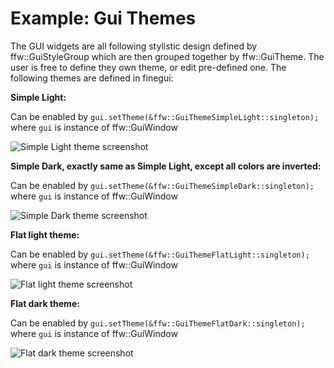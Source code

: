 # Example: Gui Themes

The GUI widgets are all following stylistic design defined by ffw::GuiStyleGroup which are then grouped together by ffw::GuiTheme. The user is free to define they own theme, or edit pre-defined one. The following themes are defined in finegui:

**Simple Light:**

Can be enabled by `gui.setTheme(&ffw::GuiThemeSimpleLight::singleton);` where `gui` is instance of ffw::GuiWindow

![Simple Light theme screenshot](guitheme-simplelight.png)

**Simple Dark, exactly same as Simple Light, except all colors are inverted:**

Can be enabled by `gui.setTheme(&ffw::GuiThemeSimpleDark::singleton);` where `gui` is instance of ffw::GuiWindow

![Simple Dark theme screenshot](guitheme-simpledark.png)

**Flat light theme:**

Can be enabled by `gui.setTheme(&ffw::GuiThemeFlatLight::singleton);` where `gui` is instance of ffw::GuiWindow

![Flat light theme screenshot](guitheme-flatlight.png)

**Flat dark theme:**

Can be enabled by `gui.setTheme(&ffw::GuiThemeFlatDark::singleton);` where `gui` is instance of ffw::GuiWindow

![Flat dark theme screenshot](guitheme-flatdark.png)

